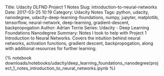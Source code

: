 Title: Udacity DLFND Project 1 Notes
Slug: introduction-to-neural-networks
Date: 2017-03-25 10:19
Category: Udacity Notes
Tags: python, udacity, nanodegree, udacity-deep-learning-foundations, numpy, jupyter, matplotlib, tensorflow, neural-network, deep-learning, gradient-descent, backpropogation
Author: Adrian Torrie
Series: Udacity - Deep Learning Foundations Nanodegree
Summary: Notes I took to help with Project 1 Introduction to Neural Networks. Covers the intuition behind neural networks, activation functions, gradient descent, backpropogation, along with additional resources for further learning.

{% notebook downloads/notebooks/udacity/deep_learning_foundations_nanodegree/project_1_notes_introduction_to_neural_networks.ipynb 
 %}
